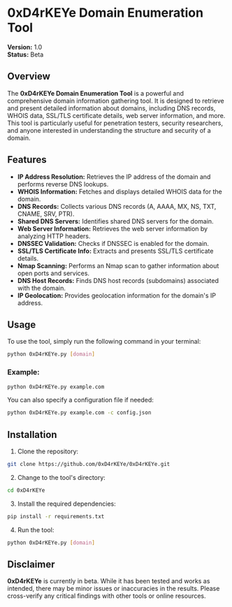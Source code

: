 # 0xD4rKEYe Domain Enumeration Tool

**Version:** 1.0  
**Status:** Beta

## Overview

The **0xD4rKEYe Domain Enumeration Tool** is a powerful and comprehensive domain information gathering tool. It is designed to retrieve and present detailed information about domains, including DNS records, WHOIS data, SSL/TLS certificate details, web server information, and more. This tool is particularly useful for penetration testers, security researchers, and anyone interested in understanding the structure and security of a domain.

## Features

- **IP Address Resolution:** Retrieves the IP address of the domain and performs reverse DNS lookups.
- **WHOIS Information:** Fetches and displays detailed WHOIS data for the domain.
- **DNS Records:** Collects various DNS records (A, AAAA, MX, NS, TXT, CNAME, SRV, PTR).
- **Shared DNS Servers:** Identifies shared DNS servers for the domain.
- **Web Server Information:** Retrieves the web server information by analyzing HTTP headers.
- **DNSSEC Validation:** Checks if DNSSEC is enabled for the domain.
- **SSL/TLS Certificate Info:** Extracts and presents SSL/TLS certificate details.
- **Nmap Scanning:** Performs an Nmap scan to gather information about open ports and services.
- **DNS Host Records:** Finds DNS host records (subdomains) associated with the domain.
- **IP Geolocation:** Provides geolocation information for the domain's IP address.

## Usage

To use the tool, simply run the following command in your terminal:

```bash
python 0xD4rKEYe.py [domain]
```

### Example:

```bash
python 0xD4rKEYe.py example.com
```

You can also specify a configuration file if needed:

```bash
python 0xD4rKEYe.py example.com -c config.json
```

## Installation

1. Clone the repository:

```bash
git clone https://github.com/0xD4rKEYe/0xD4rKEYe.git
```

2. Change to the tool's directory:

```bash
cd 0xD4rKEYe
```

3. Install the required dependencies:

```bash
pip install -r requirements.txt
```

4. Run the tool:

```bash
python 0xD4rKEYe.py [domain]
```

## Disclaimer

**0xD4rKEYe** is currently in beta. While it has been tested and works as intended, there may be minor issues or inaccuracies in the results. Please cross-verify any critical findings with other tools or online resources.
